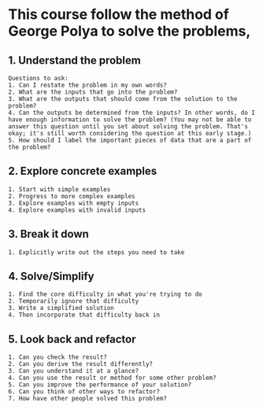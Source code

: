 # This course follow the method of George Polya to solve the problems,
## 1. Understand the problem
    Questions to ask:
    1. Can I restate the problem in my own words?
    2. What are the inputs that go into the problem?
    3. What are the outputs that should come from the solution to the problem?
    4. Can the outputs be determined from the inputs? In other words, do I have enough information to solve the problem? (You may not be able to answer this question until you set about solving the problem. That's okay; it's still worth considering the question at this early stage.)
    5. How should I label the important pieces of data that are a part of the problem?
## 2. Explore concrete examples
    1. Start with simple examples
    2. Progress to more complex examples
    3. Explore examples with empty inputs
    4. Explore examples with invalid inputs
## 3. Break it down
    1. Explicitly write out the steps you need to take
## 4. Solve/Simplify
    1. Find the core difficulty in what you're trying to do
    2. Temporarily ignore that difficulty
    3. Write a simplified solution
    4. Then incorporate that difficulty back in
## 5. Look back and refactor
    1. Can you check the result?
    2. Can you derive the result differently?
    3. Can you understand it at a glance?
    4. Can you use the result or method for some other problem?
    5. Can you improve the performance of your solution?
    6. Can you think of other ways to refactor?
    7. How have other people solved this problem?

